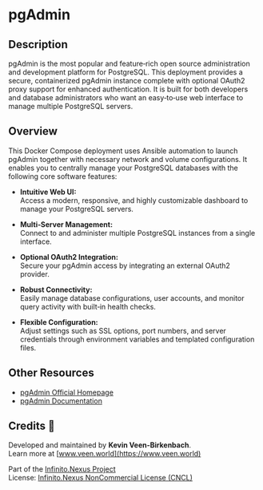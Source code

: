 # pgAdmin

## Description

pgAdmin is the most popular and feature‑rich open source administration and development platform for PostgreSQL. This deployment provides a secure, containerized pgAdmin instance complete with optional OAuth2 proxy support for enhanced authentication. It is built for both developers and database administrators who want an easy‐to‐use web interface to manage multiple PostgreSQL servers.

## Overview

This Docker Compose deployment uses Ansible automation to launch pgAdmin together with necessary network and volume configurations. It enables you to centrally manage your PostgreSQL databases with the following core software features:

- **Intuitive Web UI:**  
  Access a modern, responsive, and highly customizable dashboard to manage your PostgreSQL servers.
  
- **Multi‑Server Management:**  
  Connect to and administer multiple PostgreSQL instances from a single interface.
  
- **Optional OAuth2 Integration:**  
  Secure your pgAdmin access by integrating an external OAuth2 provider.
  
- **Robust Connectivity:**  
  Easily manage database configurations, user accounts, and monitor query activity with built‑in health checks.

- **Flexible Configuration:**  
  Adjust settings such as SSL options, port numbers, and server credentials through environment variables and templated configuration files.

## Other Resources

- [pgAdmin Official Homepage](https://www.pgadmin.org/)
- [pgAdmin Documentation](https://www.pgadmin.org/docs/)

## Credits 📝

Developed and maintained by **Kevin Veen-Birkenbach**.  
Learn more at [www.veen.world](https://www.veen.world)

Part of the [Infinito.Nexus Project](https://github.com/kevinveenbirkenbach/infinito-nexus)  
License: [Infinito.Nexus NonCommercial License (CNCL)](https://s.veen.world/cncl)
